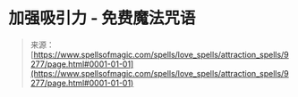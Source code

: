 <!--yml

category: 未分类

date: 2024-06-12 18:45:05

-->

# 加强吸引力 - 免费魔法咒语

> 来源：[https://www.spellsofmagic.com/spells/love_spells/attraction_spells/9277/page.html#0001-01-01](https://www.spellsofmagic.com/spells/love_spells/attraction_spells/9277/page.html#0001-01-01)
